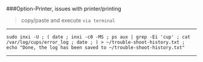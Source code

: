 ###Option-Printer, issues with printer/printing
> copy/paste and execute `via terminal`
***
`
sudo inxi -U ;
(
 date ;
 inxi -c0 -MS ;
 ps aux | grep -Ei 'cup' ;
 cat /var/log/cups/error_log ;
 date ;
) > ~/trouble-shoot-history.txt ;
 echo "Done, the log has been saved to ~/trouble-shoot-history.txt"
 `
***
